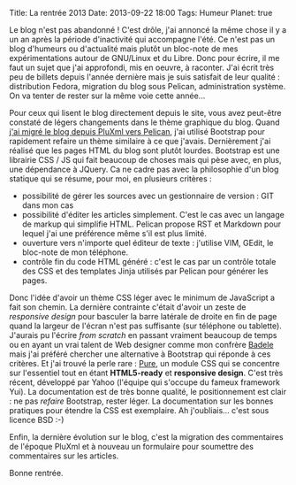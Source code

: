 Title: La rentrée 2013
Date: 2013-09-22 18:00
Tags: Humeur
Planet: true

Le blog n'est pas abandonné ! C'est drôle, j'ai annoncé la même chose il y a
un an après la période d'inactivité qui accompagne l'été. Ce n'est pas un blog
d'humeurs ou d'actualité mais plutôt un bloc-note de mes expérimentations autour 
de GNU/Linux et du Libre. Donc pour écrire, il me faut un sujet que j'ai approfondi, 
mis en oeuvre, à raconter. J'ai écrit très peu de billets depuis l'année dernière
mais je suis satisfait de leur qualité : distribution Fedora, migration du blog
sous Pelican, administration système. On va tenter de rester sur la même voie 
cette année...

Pour ceux qui lisent le blog directement depuis le site, vous avez peut-être
constaté de légers changements dans le thème graphique du blog. Quand [j'ai
migré le blog depuis PluXml vers Pelican](migration-du-blog-sous-pelican.html), 
j'ai utilisé Bootstrap pour rapidement refaire un thème similaire à ce que
j'avais. Dernièrement j'ai réalisé que les pages HTML du blog sont plutôt
lourdes. Bootstrap est une librairie CSS / JS qui fait beaucoup de choses mais 
qui pèse avec, en plus, une dépendance à JQuery. Ca ne cadre pas avec la philosophie 
d'un blog statique qui se résume, pour moi, en plusieurs critères : 

*    possibilité de gérer les sources avec un gestionnaire de version : GIT
     dans mon cas
*    possibilité d'éditer les articles simplement. C'est le cas avec un
     langage de markup qui simplifie HTML. Pelican propose RST et Markdown 
     pour lequel j'ai une préférence même s'il est plus limité.
*    ouverture vers n'importe quel éditeur de texte : j'utilise VIM, GEdit, le
     bloc-note de mon téléphone. 
*    contrôle fin du code HTML généré : c'est le cas par un contrôle totale des
     CSS et des templates Jinja utilisés par Pelican pour générer les pages.


Donc l'idée d'avoir un thème CSS léger avec le minimum de JavaScript a fait son
chemin. La dernière contrainte c'était d'avoir un zeste de *responsive design*
pour basculer la barre latérale de droite en fin de page quand la largeur de l'écran
n'est pas suffisante (sur téléphone ou tablette). J'aurais pu l'écrire *from
scratch* en passant vraiment beaucoup de temps ou en ayant un vrai talent de Web 
designer comme mon confrère [Badele](http://blog.jesuislibre.org) mais j'ai préféré
chercher une alternative à Bootstrap qui réponde à ces critères. Et j'ai trouvé la
perle rare : [Pure](http://purecss.io), un module CSS qui se concentre sur
l'essentiel tout en étant **HTML5-ready** et **responsive design**. C'est très
récent, développé par Yahoo (l'équipe qui s'occupe du fameux framework
Yui). La documentation est de très bonne qualité, le positionnement est clair :
ne pas *refaire* Bootstrap, rester léger. La documentation sur les bonnes
pratiques pour étendre la CSS est exemplaire. Ah j'oubliais... c'est sous licence
BSD :-)

Enfin, la dernière évolution sur le blog, c'est la migration des commentaires de l'époque PluXml
et à nouveau un formulaire pour soumettre des commentaires sur les articles.

Bonne rentrée. 
